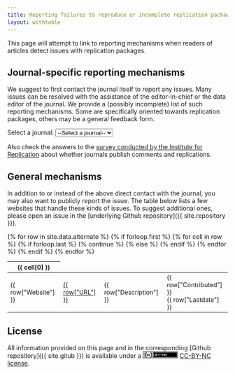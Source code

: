 ```yaml
---
title: Reporting failures to reproduce or incomplete replication packages
layout: withtable
---
```


This page will attempt to link to reporting mechanisms when readers of articles detect issues with replication packages. 

## Journal-specific reporting mechanisms

We suggest to first contact the journal itself to report any issues. Many issues can be resolved with the assistance of the editor-in-chief or the data editor of the journal. We provide a (possibly incomplete) list of such reporting mechanisms. Some are specifically oriented towards replication packages, others may be a general feedback form.

<!-- Form to redirect to various journals -->
<!-- constructed from data in reporting.csv -->


<form class="journalselector">
  <label for="journalSelector">Select a journal:</label>
  <select id="journalSelector" onchange="redirectToJournal()">
    <option value="none">--Select a journal--</option>
   
  {% for row in site.data.reporting %}
    {% if forloop.first %}
    <!-- values read from config -->
    {% endif %}
   <option value="{{ row["URL"] }}">{{ row["Name"] }}</option>
  {% endfor %}
  </select>
</form>


Also check the answers to the [survey conducted by the Institute for Replication](https://i4replication.org/publishing.html) about whether journals publish comments and replications. 

## General mechanisms

In addition to or instead of the above direct contact with the journal, you may also want to publicly report the issue. The table below lists a few websites that handle these kinds of issues. To suggest additional ones, please open an issue in the [underlying Github repository]({{ site.repository }}).


<table class="display">
  {% for row in site.data.alternate %}
    {% if forloop.first %}
    <thead>
    <tr>
      {% for cell in row %}
        {% if forloop.last %}
          {% continue %}
        {% else %}
        <th>{{ cell[0] }}</th>
        {% endif %}
      {% endfor %}
    </tr>
    </thead>
    {% endif %}

  <!-- manually constructing table -->
  <!-- Website,URL,Description,Contributor,Lastdate-->
  <tr>
    <td> {{ row["Website"] }} </td>
    <td> <a href="{{ row["URL"] }}" alt="Link to Website">{{ row["URL"] }}</a></td>
    <td> {{ row["Description"] }}</td>
    <td class="contributor">{{ row["Contributed"] }}<br/>{{ row["Lastdate"] }}</td>
  </tr>
  {% endfor %}
</table>

## License

All information provided on this page and in the corresponding [Github repository]({{ site.gitub }}) is available under a ![CC-BY-NC](assets/cc-by-nc.png) [CC-BY-NC license](https://creativecommons.org/licenses/by-nc/4.0/).


<script>
  function redirectToJournal() {
    var journal = document.getElementById("journalSelector").value;
    if (journal !== "none") {
      window.location = journal;
    }
  }
</script>
